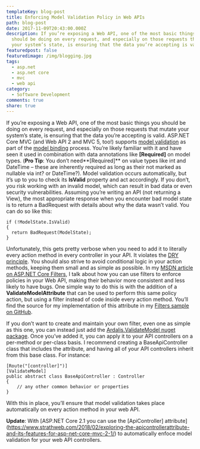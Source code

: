 ```yaml
---
templateKey: blog-post
title: Enforcing Model Validation Policy in Web APIs
path: blog-post
date: 2017-11-09T20:43:00.000Z
description: If you’re exposing a Web API, one of the most basic things you
  should be doing on every request, and especially on those requests that mutate
  your system’s state, is ensuring that the data you’re accepting is valid.
featuredpost: false
featuredimage: /img/blogging.jpg
tags:
  - asp.net
  - asp.net core
  - mvc
  - web api
category:
  - Software Development
comments: true
share: true
---
```

If you’re exposing a Web API, one of the most basic things you should be doing on every request, and especially on those requests that mutate your system’s state, is ensuring that the data you’re accepting is valid. ASP.NET Core MVC (and Web API 2 and MVC 5, too!) supports [model validation](https://docs.microsoft.com/en-us/aspnet/core/mvc/models/validation) as part of the [model binding](https://docs.microsoft.com/en-us/aspnet/core/mvc/models/model-binding) process. You’re likely familiar with it and have seen it used in combination with data annotations like **\[Required]** on model types. (**Pro Tip**: You don’t need**\[Required]** on value types like int and DateTime – these are inherently required as long as their not marked as nullable via int? or DateTime?). Model validation occurs automatically, but it’s up to you to check its **IsValid** property and act accordingly. If you don’t, you risk working with an invalid model, which can result in bad data or even security vulnerabilities. Assuming you’re writing an API (not returning a View), the most appropriate response when you encounter bad model state is to return a BadRequest with details about why the data wasn’t valid. You can do so like this:

```
if (!ModelState.IsValid)
{
  return BadRequest(ModelState);
}
```

Unfortunately, this gets pretty verbose when you need to add it to literally every action method in every controller in your API. It violates the [DRY principle](http://deviq.com/don-t-repeat-yourself/). You should also strive to avoid conditional logic in your action methods, keeping them small and as simple as possible. In my [MSDN article on ASP.NET Core Filters](https://ardalis.com/real-world-aspnet-core-mvc-filters), I talk about how you can use filters to enforce policies in your Web API, making their behavior more consistent and less likely to have bugs. One simple way to do this is with the addition of a **ValidateModelAttribute** that can be used to perform this same policy action, but using a filter instead of code inside every action method. You’ll find the source for my implementation of this attribute in my [Filters sample on GitHub](https://github.com/ardalis/GettingStartedWithFilters).

If you don’t want to create and maintain your own filter, even one as simple as this one, you can instead just add the [Ardalis.ValidateModel nuget package](https://www.nuget.org/packages/Ardalis.ValidateModel). Once you’ve added it, you can apply it to your API controllers on a per-method or per-class basis. I recommend creating a BaseApiController class that includes the attribute, and having all of your API controllers inherit from this base class. For instance:

```
[Route("[controller]")]
[ValidateModel]
public abstract class BaseApiController : Controller
{
    // any other common behavior or properties
}
```

With this in place, you’ll ensure that model validation takes place automatically on every action method in your web API.

**Update**: With [ASP.NET Core 2.1 you can use the \[ApiController] attribute](https://www.strathweb.com/2018/02/exploring-the-apicontrollerattribute-and-its-features-for-asp-net-core-mvc-2-1/) to automatically enfoce model validation for your web API controllers.
